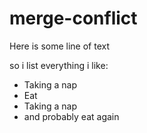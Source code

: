 # merge-conflict

Here is some line of text

so i list everything i like:
* Taking a nap
* Eat
* Taking a nap
* and probably eat again
